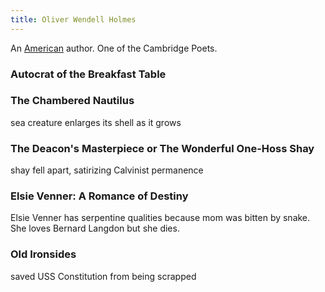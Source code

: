 ```yaml
---
title: Oliver Wendell Holmes
---
```


An [American](../index.html) author. One of the Cambridge Poets.

### Autocrat of the Breakfast Table

### The Chambered Nautilus

sea creature enlarges its shell as it grows

### The Deacon's Masterpiece or The Wonderful One-Hoss Shay

shay fell apart, satirizing Calvinist permanence

### Elsie Venner: A Romance of Destiny

Elsie Venner has serpentine qualities because mom was bitten by snake. She loves Bernard Langdon but she dies.

### Old Ironsides

saved USS Constitution from being scrapped

